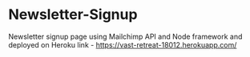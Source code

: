 # Newsletter-Signup
Newsletter signup page using Mailchimp API and Node framework and deployed on Heroku
link - https://vast-retreat-18012.herokuapp.com/

